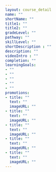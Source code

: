 ```yaml
---
layout: course_detail
name: ""
shortName: ""
title1: ""
title2: ""
gradeLevel: ""
pathway: ""
skillLevel: ""
shortDescription : ""
description: ""
videoIntro : ""
completion: ""
learningGoals:
- ""
- ""
- ""
- ""
- ""
promotions:
- title: ""
  text: ""
  imageURL: ""
- title: ""
  text: ""
  imageURL: ""
- title: ""
  text: ""
  imageURL: ""
- title: ""
  text: ""
  imageURL: ""
- title: ""
  text: ""
  imageURL: ""
---
```

